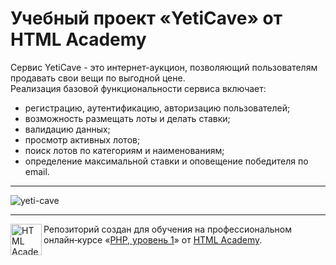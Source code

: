 # Учебный проект «YetiCave» от HTML Academy

Сервис YetiCave - это интернет-аукцион, позволяющий пользователям продавать свои вещи по выгодной цене.  
Реализация базовой функциональности сервиса включает:  

- регистрацию, аутентификацию, авторизацию пользователей;
- возможность размещать лоты и делать ставки;
- валидацию данных;
- просмотр активных лотов;
- поиск лотов по категориям и наименованиям;
- определение максимальной ставки и оповещение победителя по email.  

---

![yeti-cave](https://github.com/yarncat/YetiCave/blob/master/img/yeti-cave.png)  

---

<a href="https://htmlacademy.ru/intensive/php"><img align="left" width="50" height="50" alt="HTML Academy" src="https://up.htmlacademy.ru/static/img/intensive/php/logo-for-github-2.png"></a>

Репозиторий создан для обучения на профессиональном онлайн‑курсе «[PHP, уровень 1](https://htmlacademy.ru/intensive/php)» от [HTML Academy](https://htmlacademy.ru).
